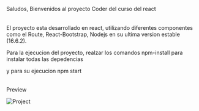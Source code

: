 Saludos, Bienvenidos al proyecto Coder del curso del react

######

El proyecto esta desarrollado en react, utilizando diferentes componentes como el Route, React-Bootstrap, Nodejs en su ultima version estable (16.6.2).

Para la ejecucion del proyecto, realzar los comandos npm-install para instalar todas las depedencias

y para su ejecucion npm start

######

Preview 

![Project](https://user-images.githubusercontent.com/11664981/138367653-a4474da0-7e2c-447d-8fa4-09ca24bf3d52.gif)
